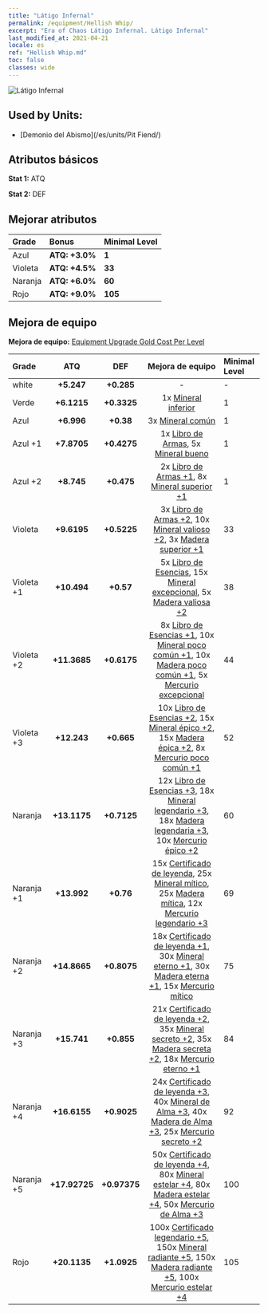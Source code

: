 ```yaml
---
title: "Látigo Infernal"
permalink: /equipment/Hellish Whip/
excerpt: "Era of Chaos Látigo Infernal. Látigo Infernal"
last_modified_at: 2021-04-21
locale: es
ref: "Hellish Whip.md"
toc: false
classes: wide
---
```


  ![Látigo Infernal](/images/e/e_5051.png)

## Used by Units:

* [Demonio del Abismo](/es/units/Pit Fiend/) 


## Atributos básicos
 **Stat 1:** ATQ

 **Stat 2:** DEF

## Mejorar atributos

  |     Grade    |   Bonus | Minimal Level | 
  |:-------------|:--------|:--------------| 
  | Azul | **ATQ: +3.0%** | **1** | 
  | Violeta | **ATQ: +4.5%** | **33** | 
  | Naranja | **ATQ: +6.0%** | **60** | 
  | Rojo | **ATQ: +9.0%** | **105** | 


## Mejora de equipo
 **Mejora de equipo:** [Equipment Upgrade Gold Cost Per Level](/equipment/EquipmentUpgradeCostPerLevel/) 

  |          Grade      | ATQ | DEF | Mejora de equipo | Minimal Level |
  |:--------------------|:---------:|:---------:|:----------------:|:--------------|
  | white | **+5.247** | **+0.285** | - | - |
  | Verde | **+6.1215** | **+0.3325** | 1x [Mineral inferior](/es/Items/mat_1/) | 1 |
  | Azul | **+6.996** | **+0.38** | 3x [Mineral común](/es/Items/mat_6/) | 1 |
  | Azul +1 | **+7.8705** | **+0.4275** | 1x [Libro de Armas](/es/Items/mat_18/), 5x [Mineral bueno](/es/Items/mat_12/) | 1 |
  | Azul +2 | **+8.745** | **+0.475** | 2x [Libro de Armas +1](/es/Items/mat_25/), 8x [Mineral superior +1](/es/Items/mat_19/) | 1 |
  | Violeta | **+9.6195** | **+0.5225** | 3x [Libro de Armas +2](/es/Items/mat_32/), 10x [Mineral valioso +2](/es/Items/mat_26/), 3x [Madera superior +1](/es/Items/mat_20/) | 33 |
  | Violeta +1 | **+10.494** | **+0.57** | 5x [Libro de Esencias](/es/Items/mat_39/), 15x [Mineral excepcional](/es/Items/mat_33/), 5x [Madera valiosa +2](/es/Items/mat_27/) | 38 |
  | Violeta +2 | **+11.3685** | **+0.6175** | 8x [Libro de Esencias +1](/es/Items/mat_46/), 10x [Mineral poco común +1](/es/Items/mat_40/), 10x [Madera poco común +1](/es/Items/mat_41/), 5x [Mercurio excepcional](/es/Items/mat_35/) | 44 |
  | Violeta +3 | **+12.243** | **+0.665** | 10x [Libro de Esencias +2](/es/Items/mat_53/), 15x [Mineral épico +2](/es/Items/mat_47/), 15x [Madera épica +2](/es/Items/mat_48/), 8x [Mercurio poco común +1](/es/Items/mat_42/) | 52 |
  | Naranja | **+13.1175** | **+0.7125** | 12x [Libro de Esencias +3](/es/Items/mat_60/), 18x [Mineral legendario +3](/es/Items/mat_54/), 18x [Madera legendaria +3](/es/Items/mat_55/), 10x [Mercurio épico +2](/es/Items/mat_49/) | 60 |
  | Naranja +1 | **+13.992** | **+0.76** | 15x [Certificado de leyenda](/es/Items/mat_67/), 25x [Mineral mítico](/es/Items/mat_61/), 25x [Madera mítica](/es/Items/mat_62/), 12x [Mercurio legendario +3](/es/Items/mat_56/) | 69 |
  | Naranja +2 | **+14.8665** | **+0.8075** | 18x [Certificado de leyenda +1](/es/Items/mat_74/), 30x [Mineral eterno +1](/es/Items/mat_68/), 30x [Madera eterna +1](/es/Items/mat_69/), 15x [Mercurio mítico](/es/Items/mat_63/) | 75 |
  | Naranja +3 | **+15.741** | **+0.855** | 21x [Certificado de leyenda +2](/es/Items/mat_81/), 35x [Mineral secreto +2](/es/Items/mat_75/), 35x [Madera secreta +2](/es/Items/mat_76/), 18x [Mercurio eterno +1](/es/Items/mat_70/) | 84 |
  | Naranja +4 | **+16.6155** | **+0.9025** | 24x [Certificado de leyenda +3](/es/Items/mat_88/), 40x [Mineral de Alma +3](/es/Items/mat_82/), 40x [Madera de Alma +3](/es/Items/mat_83/), 25x [Mercurio secreto +2](/es/Items/mat_77/) | 92 |
  | Naranja +5 | **+17.92725** | **+0.97375** | 50x [Certificado de leyenda +4](/es/Items/mat_95/), 80x [Mineral estelar +4](/es/Items/mat_89/), 80x [Madera estelar +4](/es/Items/mat_90/), 50x [Mercurio de Alma +3](/es/Items/mat_84/) | 100 |
  | Rojo | **+20.1135** | **+1.0925** | 100x [Certificado legendario +5](/es/Items/mat_102/), 150x [Mineral radiante +5](/es/Items/mat_96/), 150x [Madera radiante +5](/es/Items/mat_97/), 100x [Mercurio estelar +4](/es/Items/mat_91/) | 105 |


